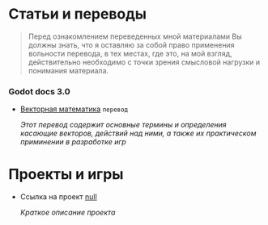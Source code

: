# Статьи и переводы

> Перед ознакомлением переведенных мной материалами Вы должны знать, что я оставляю за собой право применения вольности перевода, в тех местах, где это, на мой взгляд, действительно необходимо с точки зрения смысловой нагрузки и понимания материала. 

### Godot docs 3.0
* [Векторная математика](/godot/vector2D) `перевод`
  
  _Этот перевод содержит основные термины и определения касающие векторов, действий над ними, а также их практическом приминении в разработке игр_
  
# Проекты и игры
- Ссылка на проект [null](https://pages.github.com/)
  
  _Краткое описание проекта_
